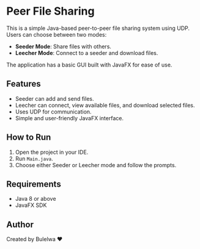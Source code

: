 # Peer File Sharing

This is a simple Java-based peer-to-peer file sharing system using UDP. Users can choose between two modes:

- **Seeder Mode**: Share files with others.
- **Leecher Mode**: Connect to a seeder and download files.

The application has a basic GUI built with JavaFX for ease of use.

## Features

- Seeder can add and send files.
- Leecher can connect, view available files, and download selected files.
- Uses UDP for communication.
- Simple and user-friendly JavaFX interface.

## How to Run

1. Open the project in your IDE.
2. Run `Main.java`.
3. Choose either Seeder or Leecher mode and follow the prompts.

## Requirements

- Java 8 or above
- JavaFX SDK

## Author

Created by Bulelwa ❤️

